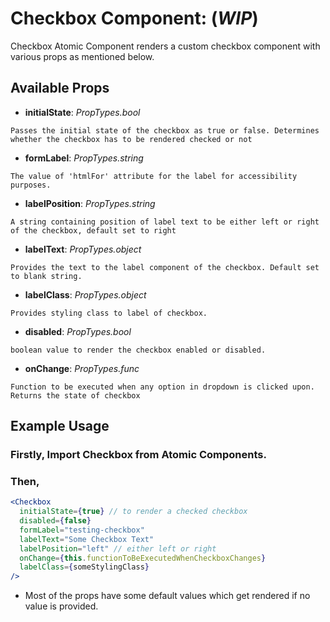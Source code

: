 # Checkbox Component: (**_WIP_**)

Checkbox Atomic Component renders a custom checkbox component with various props as mentioned below.

## Available Props

* **initialState**: *PropTypes.bool* 

```Passes the initial state of the checkbox as true or false. Determines whether the checkbox has to be rendered checked or not```

* **formLabel**: *PropTypes.string*

```The value of 'htmlFor' attribute for the label for accessibility purposes. ```


* **labelPosition**: *PropTypes.string*

```A string containing position of label text to be either left or right of the checkbox, default set to right```

* **labelText**: *PropTypes.object*

```Provides the text to the label component of the checkbox. Default set to blank string.```

* **labelClass**: *PropTypes.object*

```Provides styling class to label of checkbox.```

* **disabled**: *PropTypes.bool*

```boolean value to render the checkbox enabled or disabled.```

* **onChange**: *PropTypes.func*

```Function to be executed when any option in dropdown is clicked upon. Returns the state of checkbox```


## Example Usage

### Firstly, Import Checkbox from Atomic Components.

### Then,

``` jsx
<Checkbox 
  initialState={true} // to render a checked checkbox
  disabled={false} 
  formLabel="testing-checkbox"
  labelText="Some Checkbox Text"
  labelPosition="left" // either left or right
  onChange={this.functionToBeExecutedWhenCheckboxChanges}
  labelClass={someStylingClass}
/>
```

* Most of the props have some default values which get rendered if no value is provided. 
